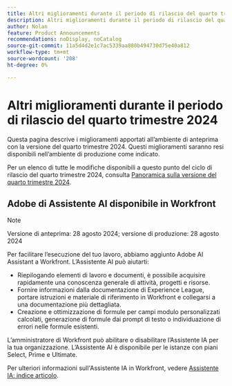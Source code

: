 ```yaml
---
title: Altri miglioramenti durante il periodo di rilascio del quarto trimestre 2024
description: Altri miglioramenti durante il periodo di rilascio del quarto trimestre 2024
author: Nolan
feature: Product Announcements
recommendations: noDisplay, noCatalog
source-git-commit: 11a5d4d2e1c7ac5339aa880b494730d75e40a812
workflow-type: tm+mt
source-wordcount: '208'
ht-degree: 0%

---
```


# Altri miglioramenti durante il periodo di rilascio del quarto trimestre 2024

Questa pagina descrive i miglioramenti apportati all’ambiente di anteprima con la versione del quarto trimestre 2024. Questi miglioramenti saranno resi disponibili nell’ambiente di produzione come indicato.

Per un elenco di tutte le modifiche disponibili a questo punto del ciclo di rilascio del quarto trimestre 2024, consulta [Panoramica sulla versione del quarto trimestre 2024](/help/quicksilver/product-announcements/product-releases/24-q4-release-activity/24-q4-release-overview.md).

## Adobe di Assistente AI disponibile in Workfront

>[!NOTE]
>
>Versione di anteprima: 28 agosto 2024; versione di produzione: 28 agosto 2024

Per facilitare l’esecuzione del tuo lavoro, abbiamo aggiunto Adobe AI Assistant a Workfront. L’Assistente AI può aiutarti:

* Riepilogando elementi di lavoro e documenti, è possibile acquisire rapidamente una conoscenza generale di attività, progetti e risorse.
* Fornire informazioni dalla documentazione di Experience League, portare istruzioni e materiale di riferimento in Workfront e collegarsi a una documentazione più dettagliata.
* Creazione e ottimizzazione di formule per campi modulo personalizzati calcolati, generazione di formule dai prompt di testo o individuazione di errori nelle formule esistenti.

L’amministratore di Workfront può abilitare o disabilitare l’Assistente IA per la tua organizzazione. L’Assistente AI è disponibile per le istanze con piani Select, Prime e Ultimate.

Per ulteriori informazioni sull&#39;Assistente IA in Workfront, vedere [Assistente IA: indice articolo](/help/quicksilver/workfront-basics/ai-assistant/ai-assistant.md).
